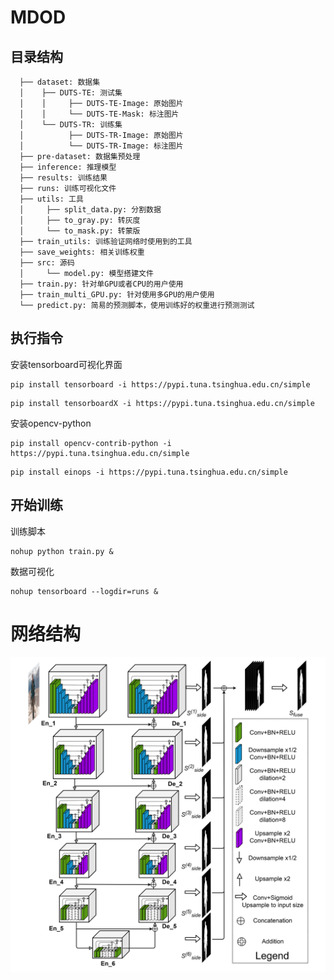 # MDOD

## 目录结构
```
  ├── dataset: 数据集
  │    ├── DUTS-TE: 测试集
  │    │     ├── DUTS-TE-Image: 原始图片
  │    │     └── DUTS-TE-Mask: 标注图片
  │    └── DUTS-TR: 训练集
  │          ├── DUTS-TR-Image: 原始图片
  │          └── DUTS-TR-Image: 标注图片
  ├── pre-dataset: 数据集预处理
  ├── inference: 推理模型
  ├── results: 训练结果
  ├── runs: 训练可视化文件
  ├── utils: 工具
  │     ├── split_data.py: 分割数据
  │     ├── to_gray.py: 转灰度
  │     └── to_mask.py: 转蒙版
  ├── train_utils: 训练验证网络时使用到的工具
  ├── save_weights: 相关训练权重
  ├── src: 源码
  │     └── model.py: 模型搭建文件
  ├── train.py: 针对单GPU或者CPU的用户使用
  ├── train_multi_GPU.py: 针对使用多GPU的用户使用
  └── predict.py: 简易的预测脚本，使用训练好的权重进行预测测试
```

## 执行指令
安装tensorboard可视化界面
```
pip install tensorboard -i https://pypi.tuna.tsinghua.edu.cn/simple
```
```
pip install tensorboardX -i https://pypi.tuna.tsinghua.edu.cn/simple
```
安装opencv-python
```
pip install opencv-contrib-python -i https://pypi.tuna.tsinghua.edu.cn/simple
```
```
pip install einops -i https://pypi.tuna.tsinghua.edu.cn/simple
```
## 开始训练
训练脚本
```
nohup python train.py &
```
数据可视化
```
nohup tensorboard --logdir=runs &
```
# 网络结构
![U2NETPRmodel.png](intro%2FU2NETPRmodel.png)
